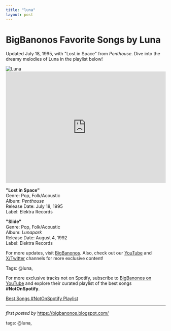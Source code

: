 ```yaml
---
title: "luna"
layout: post
---
```

<!-- Title of the Post -->
<h1 >BigBanonos Favorite Songs by Luna</h1> <!-- Introductory Text -->
<p >Updated July 18, 1995, with "Lost in Space" from <em>Penthouse</em>. Dive into the dreamy melodies of Luna in the playlist below!</p> <!-- Featured Image -->
<div > <img src="https://i.scdn.co/image/ab6761610000e5eb7bbb4aa16fe88118935068d5" alt="Luna" />
</div> <!-- Spotify Embed -->
<div > <iframe src="https://open.spotify.com/embed/playlist/5YbaKuoqJLCC5qFFjcIj2Y?utm_source=generator" width="100%" height="352" frameborder="0" allowfullscreen="" allow="autoplay; clipboard-write; encrypted-media; fullscreen; picture-in-picture" loading="lazy"></iframe>
</div> <!-- Song Information -->
<div > <p><strong>"Lost in Space"</strong><br> Genre: Pop, Folk/Acoustic<br> Album: <em>Penthouse</em><br> Release Date: July 18, 1995<br> Label: Elektra Records</p> <p><strong>"Slide"</strong><br> Genre: Pop, Folk/Acoustic<br> Album: <em>Lunapark</em><br> Release Date: August 4, 1992<br> Label: Elektra Records</p>
</div> <!-- Footer Links -->
<div > <p>For more updates, visit <a href="https://bigbanonos.blogspot.com/" target="_blank">BigBanonos</a>. Also, check out our <a href="https://www.youtube.com/@BigBanonos" target="_blank">YouTube</a> and <a href="https://x.com/bigbanonos" target="_blank">X/Twitter</a> channels for more exclusive content!</p>
</div> <!-- Tags -->
<p >Tags: @luna,</p>


<!--Subscribe and Playlist Links-->
<div>
    <p>For more exclusive tracks not on Spotify, subscribe to <a href="https://www.youtube.com/@BigBanonos" target="_blank">BigBanonos on YouTube</a> and explore their curated playlist of the best songs <strong>#NotOnSpotify</strong>.</p>
    <p><a href="https://www.youtube.com/playlist?list=PLtuNtuTatqI0kFahUCbtbfenC_ET5O_tr" target="_blank">Best Songs #NotOnSpotify Playlist<br /></a></p></div>

<hr />

<p><em>first posted by</em> <a href="https://bigbanonos.blogspot.com/" rel="noopener" target="_new">https://bigbanonos.blogspot.com/</a></p>

<p>tags: @luna,</p>
